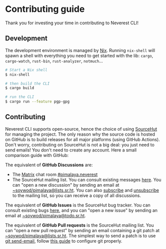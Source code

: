 # Contributing guide

Thank you for investing your time in contributing to Neverest CLI!

## Development

The development environment is managed by [Nix](https://nixos.org/download.html). Running `nix-shell` will spawn a shell with everything you need to get started with the lib: `cargo`, `cargo-watch`, `rust-bin`, `rust-analyzer`, `notmuch`…

```sh
# Start a Nix shell
$ nix-shell

# then build the CLI
$ cargo build

# run the CLI
$ cargo run --feature pgp-gpg
```

## Contributing

Neverest CLI supports open-source, hence the choice of using [SourceHut](https://sourcehut.org/) for managing the project. The only reason why the source code is hosted on GitHub is to build releases for all major platforms (using GitHub Actions). Don't worry, contributing on SourceHut is not a big deal: you just need to send emails! You don't need to create any account. Here a small comparison guide with GitHub:

The equivalent of **GitHub Discussions** are:

- The [Matrix](https://matrix.org/) chat room [#pimalaya.neverest](https://matrix.to/#/#pimalaya.neverest:matrix.org)
- The SourceHut mailing list. You can consult existing messages [here](https://lists.sr.ht/~soywod/pimalaya). You can "open a new discussion" by sending an email at [~soywod/pimalaya@lists.sr.ht](mailto:~soywod/pimalaya@lists.sr.ht). You can also [subscribe](mailto:~soywod/pimalaya+subscribe@lists.sr.ht) and [unsubscribe](mailto:~soywod/pimalaya+unsubscribe@lists.sr.ht) to the mailing list, so you can receive a copy of all discussions.

The equivalent of **GitHub Issues** is the SourceHut bug tracker. You can consult existing bugs [here](https://todo.sr.ht/~soywod/pimalaya), and you can "open a new issue" by sending an email at [~soywod/pimalaya@todo.sr.ht](mailto:~soywod/pimalaya@todo.sr.ht).

The equivalent of **GitHub Pull requests** is the SourceHut mailing list. You can "open a new pull request" by sending an email containing a git patch at [~soywod/pimalaya@lists.sr.ht](mailto:~soywod/pimalaya@lists.sr.ht). The simplest way to send a patch is to use [git send-email](https://git-scm.com/docs/git-send-email), follow [this guide](https://git-send-email.io/) to configure git properly.
